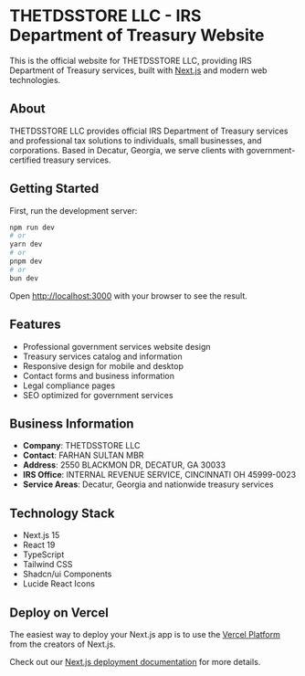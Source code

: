 # THETDSSTORE LLC - IRS Department of Treasury Website

This is the official website for THETDSSTORE LLC, providing IRS Department of Treasury services, built with [Next.js](https://nextjs.org) and modern web technologies.

## About

THETDSSTORE LLC provides official IRS Department of Treasury services and professional tax solutions to individuals, small businesses, and corporations. Based in Decatur, Georgia, we serve clients with government-certified treasury services.

## Getting Started

First, run the development server:

```bash
npm run dev
# or
yarn dev
# or
pnpm dev
# or
bun dev
```

Open [http://localhost:3000](http://localhost:3000) with your browser to see the result.

## Features

- Professional government services website design
- Treasury services catalog and information
- Responsive design for mobile and desktop
- Contact forms and business information
- Legal compliance pages
- SEO optimized for government services

## Business Information

- **Company**: THETDSSTORE LLC
- **Contact**: FARHAN SULTAN MBR
- **Address**: 2550 BLACKMON DR, DECATUR, GA 30033
- **IRS Office**: INTERNAL REVENUE SERVICE, CINCINNATI OH 45999-0023
- **Service Areas**: Decatur, Georgia and nationwide treasury services

## Technology Stack

- Next.js 15
- React 19
- TypeScript
- Tailwind CSS
- Shadcn/ui Components
- Lucide React Icons

## Deploy on Vercel

The easiest way to deploy your Next.js app is to use the [Vercel Platform](https://vercel.com/new?utm_medium=default-template&filter=next.js&utm_source=create-next-app&utm_campaign=create-next-app-readme) from the creators of Next.js.

Check out our [Next.js deployment documentation](https://nextjs.org/docs/app/building-your-application/deploying) for more details.
